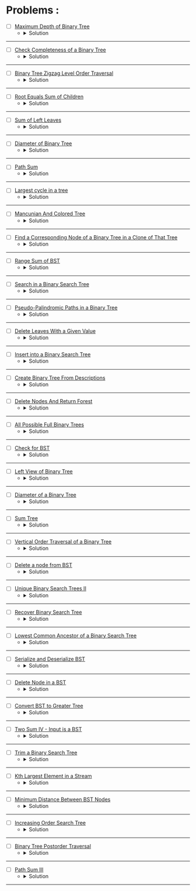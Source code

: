 # Problems :

* [ ] [Maximum Depth of Binary Tree](https://leetcode.com/problems/maximum-depth-of-binary-tree/) 
    * <details>
        <summary> Solution </summary>

        ```c++
            class Solution {
            public:
                int maxDepth(TreeNode* root) {
                    if(root == NULL) return 0;
                    return max(maxDepth(root->left), maxDepth(root->right)) + 1;
                }
            };
        
    </details>

---

* [ ] [Check Completeness of a Binary Tree](https://leetcode.com/problems/check-completeness-of-a-binary-tree/) 
    * <details>
        <summary> Solution </summary>

        ```c++
            /**
             * Definition for a binary tree node.
            * struct TreeNode {
            *     int val;
            *     TreeNode *left;
            *     TreeNode *right;
            *     TreeNode() : val(0), left(nullptr), right(nullptr) {}
            *     TreeNode(int x) : val(x), left(nullptr), right(nullptr) {}
            *     TreeNode(int x, TreeNode *left, TreeNode *right) : val(x), left(left), right(right) {}
            * };
            */
            class Solution {
            public:
                bool isCompleteTree(TreeNode* root) {
                    queue<TreeNode*>bfs;
                    bfs.push(root);
                    while(bfs.front() != nullptr){
                        TreeNode* temp = bfs.front();
                        bfs.push(temp->left);
                        bfs.push(temp->right);
                        bfs.pop();
                    }
                    while(!bfs.empty() && bfs.front() == nullptr)bfs.pop();
                    return bfs.empty();
                }
            };
        
    </details>

---

* [ ] [Binary Tree Zigzag Level Order Traversal](https://leetcode.com/problems/binary-tree-zigzag-level-order-traversal/description/?source=submission-ac) 
    * <details>
        <summary> Solution </summary>

        ```c++
            /**
             * Definition for a binary tree node.
            * struct TreeNode {
            *     int val;
            *     TreeNode *left;
            *     TreeNode *right;
            *     TreeNode() : val(0), left(nullptr), right(nullptr) {}
            *     TreeNode(int x) : val(x), left(nullptr), right(nullptr) {}
            *     TreeNode(int x, TreeNode *left, TreeNode *right) : val(x), left(left), right(right) {}
            * };
            */
            class Solution {
            public:
                vector<vector<int>> zigzagLevelOrder(TreeNode* root) {
                    vector<vector<int>>ans;
                    queue<TreeNode*>bfs;
                    if(root != nullptr)bfs.push(root);
                    bool flag = false;
                    while(!bfs.empty()){
                        ans.push_back(vector<int>());
                        queue<TreeNode*>temp;
                        while(!bfs.empty()){
                            ans.back().push_back(bfs.front()->val);
                            if(bfs.front()->left != nullptr)temp.push(bfs.front()->left);
                            if(bfs.front()->right != nullptr)temp.push(bfs.front()->right);
                            bfs.pop();
                        }
                        if(flag)reverse(ans.back().begin(), ans.back().end());
                        flag ^= true;
                        bfs = temp;
                    }
                    return ans;
                }
            };
        
    </details>

---

* [ ] [Root Equals Sum of Children](https://leetcode.com/problems/root-equals-sum-of-children/description/) 
    * <details>
        <summary> Solution </summary>

        ```c++
            /**
            * Definition for a binary tree node.
            * struct TreeNode {
            *     int val;
            *     TreeNode *left;
            *     TreeNode *right;
            *     TreeNode() : val(0), left(nullptr), right(nullptr) {}
            *     TreeNode(int x) : val(x), left(nullptr), right(nullptr) {}
            *     TreeNode(int x, TreeNode *left, TreeNode *right) : val(x), left(left), right(right) {}
            * };
            */
            class Solution {
            public:
                bool checkTree(TreeNode* root) {
                    return (root->val == (root->left->val + root->right->val));
                }
            };
        
    </details>

---

* [ ] [Sum of Left Leaves](https://leetcode.com/problems/sum-of-left-leaves/) 
    * <details>
        <summary> Solution </summary>

        ```c++
            /**
            * Definition for a binary tree node.
            * struct TreeNode {
            *     int val;
            *     TreeNode *left;
            *     TreeNode *right;
            *     TreeNode() : val(0), left(nullptr), right(nullptr) {}
            *     TreeNode(int x) : val(x), left(nullptr), right(nullptr) {}
            *     TreeNode(int x, TreeNode *left, TreeNode *right) : val(x), left(left), right(right) {}
            * };
            */
            class Solution {
            public:
                int sumOfLeftLeaves(TreeNode* root) {
                    if(root == nullptr)return 0;
                    TreeNode* temp = root->left;
                    if(temp != nullptr && temp->left == nullptr && temp->right == nullptr){
                        return temp->val + sumOfLeftLeaves(root->right);
                    }
                    else return sumOfLeftLeaves(root->left) + sumOfLeftLeaves(root->right);
                }
            };
        
    </details>

---

* [ ] [Diameter of Binary Tree](https://leetcode.com/problems/diameter-of-binary-tree/description/) 
    * <details>
        <summary> Solution </summary>

        ```c++
            /**
            * Definition for a binary tree node.
            * struct TreeNode {
            *     int val;
            *     TreeNode *left;
            *     TreeNode *right;
            *     TreeNode() : val(0), left(nullptr), right(nullptr) {}
            *     TreeNode(int x) : val(x), left(nullptr), right(nullptr) {}
            *     TreeNode(int x, TreeNode *left, TreeNode *right) : val(x), left(left), right(right) {}
            * };
            */
            class Solution {
                int len(TreeNode* root, int& ans){
                    if(root == nullptr)return 0;
                    int mx1 = len(root->left, ans);
                    int mx2 = len(root->right, ans);
                    ans = max(ans, mx1 + mx2);
                    return max(mx1, mx2) + 1;
                }
            public:
                int diameterOfBinaryTree(TreeNode* root) {
                    int ans = 0;
                    len(root, ans);
                    return ans;
                }
            };
        
    </details>

---

* [ ] [Path Sum](https://leetcode.com/problems/path-sum/description/) 
    * <details>
        <summary> Solution </summary>

        ```c++
            /**
            * Definition for a binary tree node.
            * struct TreeNode {
            *     int val;
            *     TreeNode *left;
            *     TreeNode *right;
            *     TreeNode() : val(0), left(nullptr), right(nullptr) {}
            *     TreeNode(int x) : val(x), left(nullptr), right(nullptr) {}
            *     TreeNode(int x, TreeNode *left, TreeNode *right) : val(x), left(left), right(right) {}
            * };
            */
            class Solution {
                bool Check(TreeNode* root, int sum, int& targetSum){
                    if(root == nullptr)return (sum == targetSum);
                    bool flag = false;
                    sum += root->val;
                    if(root->right == nullptr || root->left != nullptr)flag |= Check(root->left, sum, targetSum);
                    if(root->left == nullptr || root->right != nullptr)flag |= Check(root->right, sum, targetSum);
                    return flag;
                }
            public:
                bool hasPathSum(TreeNode* root, int targetSum) {
                    if(root == nullptr)return false;
                    return Check(root, 0, targetSum);
                }
            };
        
    </details>

---

* [ ] [Largest cycle in a tree](https://www.hackerearth.com/practice/data-structures/trees/binary-and-nary-trees/practice-problems/approximate/largest-cycle-in-a-tree-9113b3ab/) 
    * <details>
        <summary> Solution </summary>

        ```c++
            #include<bits/stdc++.h>
            using namespace std;
            typedef long long ll;
            #define endl '\n'

            void Farest_Node(int node, vector<vector<int>>&adj, vector<int>&depth, vector<int>&vis){
                vis[node] = 1;
                for(auto &child: adj[node]){
                    if(!vis[child]){
                        depth[child] = 1 + depth[node];
                        Farest_Node(child, adj, depth, vis);
                    }
                }
            }

            int Wanted_Node(int n, int Farest, vector<vector<int>>&adj){
                int mx = -1, node = -1;
                vector<int>depth(n + 1), vis(n + 1);
                Farest_Node(Farest, adj, depth, vis);
                for(int i = 1; i <= n;i++){
                    if(mx < depth[i]){
                        mx = depth[i];
                        node = i;
                    }
                }
                return node;
            }

            void solve(){
                int n;cin >> n;
                vector<vector<int>>adj(n + 1);
                for(int i = 1; i < n;i++){
                    int u, v;cin >> u >> v;
                    adj[u].push_back(v);
                    adj[v].push_back(u);
                }
                // The solution is to find the farest node from any node then find the farest node from this node
                // this is the prove of this idea :
                // https://stackoverflow.com/questions/20010472/proof-of-correctness-algorithm-for-diameter-of-a-tree-in-graph-theory
                int a = Wanted_Node(n, 1, adj);
                int b = Wanted_Node(n, a, adj);
                cout << a << ' ' << b << endl;
            }

            int main(){
                ios_base::sync_with_stdio(0), cin.tie(0), cout.tie(0);
                #ifndef ONLINE_JUDGE
                freopen("Input.txt", "r", stdin);
                freopen("Output.txt", "w", stdout);
                #endif
                int t = 1;
                for(int i = 1; i <= t;i++){
                    solve();
                }
                return 0;
            }
        
    </details>

---

* [ ] [Mancunian And Colored Tree](https://www.hackerearth.com/practice/data-structures/trees/binary-and-nary-trees/practice-problems/algorithm/mancunian-and-colored-tree/) 
    * <details>
        <summary> Solution </summary>

        ```c++
            #include<bits/stdc++.h>
            using namespace std;
            typedef long long ll;
            #define endl '\n'

            int *carr, *res;

            void DFS(int node, vector<vector<int>>&adj, vector<int>&color){

                res[node] = carr[color[node]];
                int past = carr[color[node]];
                carr[color[node]] = node;

                for(auto &child: adj[node]){
                    DFS(child, adj, color);
                    carr[color[node]] = node;
                }

                carr[color[node]] = past;
            }


            void solve(){
                int n, c;cin >> n >> c;
                vector<vector<int>>adj(n + 1);
                vector<int>color(n + 1);
                for(int i = 1; i < n;i++){
                    int x;cin >> x;
                    adj[x].push_back(i + 1);
                }
                for(int i = 1; i <= n;i++){
                    int x;cin >> x;
                    color[i] = x;
                }
                carr = new int[c + 1];
                memset(carr, -1, (c +  1) * sizeof(int));
                res = new int[n + 1];

                DFS(1, adj, color);

                for(int i = 1; i <= n;i++)cout << res[i] << " \n"[i == n];

                delete[] carr;
                delete[] res;
            }

            int main(){
                ios_base::sync_with_stdio(0), cin.tie(0), cout.tie(0);
                #ifndef ONLINE_JUDGE
                freopen("Input.txt", "r", stdin);
                freopen("Output.txt", "w", stdout);
                #endif
                int t = 1;
                for(int i = 1; i <= t;i++){
                    solve();
                }
                return 0;
            }
        
    </details>

---


* [ ] [Find a Corresponding Node of a Binary Tree in a Clone of That Tree](https://leetcode.com/problems/find-a-corresponding-node-of-a-binary-tree-in-a-clone-of-that-tree/description/) 
    * <details>
        <summary> Solution </summary>

        ```c++
            /**
             * Definition for a binary tree node.
            * struct TreeNode {
            *     int val;
            *     TreeNode *left;
            *     TreeNode *right;
            *     TreeNode(int x) : val(x), left(NULL), right(NULL) {}
            * };
            */

            class Solution {
                TreeNode* Res(TreeNode* cloned, TreeNode* target){
                    if(cloned == nullptr)
                        return nullptr;

                    if(cloned->val == target->val){
                        return cloned;
                    }
                    TreeNode* left = Res(cloned->left, target);
                    TreeNode* right = Res(cloned->right, target);
                    if(left != nullptr)return left;
                    else if(right != nullptr)return right;
                    return nullptr;
                }
            public:
                TreeNode* getTargetCopy(TreeNode* original, TreeNode* cloned, TreeNode* target) {
                    return Res(cloned, target);
                }
            };
        
    </details>

---



* [ ] [Range Sum of BST](https://leetcode.com/problems/range-sum-of-bst/description/) 
    * <details>
        <summary> Solution </summary>

        ```c++
            /**
             * Definition for a binary tree node.
            * struct TreeNode {
            *     int val;
            *     TreeNode *left;
            *     TreeNode *right;
            *     TreeNode() : val(0), left(nullptr), right(nullptr) {}
            *     TreeNode(int x) : val(x), left(nullptr), right(nullptr) {}
            *     TreeNode(int x, TreeNode *left, TreeNode *right) : val(x), left(left), right(right) {}
            * };
            */
            class Solution {
            public:
                int rangeSumBST(TreeNode* root, int low, int high) {
                    if(root == nullptr)
                        return 0;
                    
                    int sum = 0;
                    if(root->val >= low && root->val <= high)
                        sum = root->val;
                    sum += rangeSumBST(root->left, low, high);
                    sum += rangeSumBST(root->right, low, high);
                    return sum;
                }
            };
        
    </details>

---


* [ ] [Search in a Binary Search Tree](https://leetcode.com/problems/search-in-a-binary-search-tree/description/) 
    * <details>
        <summary> Solution </summary>

        ```c++
            /**
             * Definition for a binary tree node.
            * struct TreeNode {
            *     int val;
            *     TreeNode *left;
            *     TreeNode *right;
            *     TreeNode() : val(0), left(nullptr), right(nullptr) {}
            *     TreeNode(int x) : val(x), left(nullptr), right(nullptr) {}
            *     TreeNode(int x, TreeNode *left, TreeNode *right) : val(x), left(left), right(right) {}
            * };
            */
            class Solution {
            public:
                TreeNode* searchBST(TreeNode* root, int val) {
                    if(root == nullptr)
                        return nullptr;

                    if(root->val == val)
                        return root;

                    TreeNode* left = searchBST(root->left, val);
                    TreeNode* right = searchBST(root->right, val);
                    if(left != nullptr)return left;
                    if(right != nullptr)return right;
                    return nullptr;
                }
            };
        
    </details>

---


* [ ] [Pseudo-Palindromic Paths in a Binary Tree](https://leetcode.com/problems/pseudo-palindromic-paths-in-a-binary-tree/description/?envType=daily-question&envId=2024-01-24) 
    * <details>
        <summary> Solution </summary>

        ```c++
            /**
             * Definition for a binary tree node.
            * struct TreeNode {
            *     int val;
            *     TreeNode *left;
            *     TreeNode *right;
            *     TreeNode() : val(0), left(nullptr), right(nullptr) {}
            *     TreeNode(int x) : val(x), left(nullptr), right(nullptr) {}
            *     TreeNode(int x, TreeNode *left, TreeNode *right) : val(x), left(left), right(right) {}
            * };
            */
            class Solution {
                int frq[10]{0};
            public:
                int pseudoPalindromicPaths (TreeNode* root) {
                    frq[root->val]++;
                    int ret = 0;
                    if(root->left == nullptr && root->right == nullptr){
                        int odd = 0;
                        for(int i = 1; i <= 9;i++){
                            odd += (frq[i] % 2);
                        }
                        ret += (odd <= 1);
                    }

                    if(root->left != nullptr)ret += pseudoPalindromicPaths(root->left);
                    if(root->right != nullptr)ret += pseudoPalindromicPaths(root->right);
                    frq[root->val]--;
                    return ret;
                }
            };
        
    </details>

---



* [ ] [Delete Leaves With a Given Value](https://leetcode.com/problems/delete-leaves-with-a-given-value/description/) 
    * <details>
        <summary> Solution </summary>

        ```c++
            /**
            * Definition for a binary tree node.
            * struct TreeNode {
            *     int val;
            *     TreeNode *left;
            *     TreeNode *right;
            *     TreeNode() : val(0), left(nullptr), right(nullptr) {}
            *     TreeNode(int x) : val(x), left(nullptr), right(nullptr) {}
            *     TreeNode(int x, TreeNode *left, TreeNode *right) : val(x), left(left),
            * right(right) {}
            * };
            */
            class Solution {
            public:
                TreeNode* removeLeafNodes(TreeNode* root, int target) {
                    if(root == nullptr)
                        return nullptr;
                    root->left = removeLeafNodes(root->left, target);
                    root->right = removeLeafNodes(root->right, target);
                    if(root->left == nullptr && root->right == nullptr && root->val == target)
                        return nullptr;
                    return root;
                }
            };
        
    </details>

---



* [ ] [Insert into a Binary Search Tree](https://leetcode.com/problems/insert-into-a-binary-search-tree/description/) 
    * <details>
        <summary> Solution </summary>

        ```c++
            /**
            * Definition for a binary tree node.
            * struct TreeNode {
            *     int val;
            *     TreeNode *left;
            *     TreeNode *right;
            *     TreeNode() : val(0), left(nullptr), right(nullptr) {}
            *     TreeNode(int x) : val(x), left(nullptr), right(nullptr) {}
            *     TreeNode(int x, TreeNode *left, TreeNode *right) : val(x), left(left), right(right) {}
            * };
            */
            class Solution {
            public:
                TreeNode* insertIntoBST(TreeNode* root, int val) {
                    if(root == nullptr) {
                        root = new TreeNode(val);
                        return root;
                    }
                    if(val < root->val) root->left = insertIntoBST(root->left, val);
                    else root->right = insertIntoBST(root->right, val);
                    return root;
                }
            };
        
    </details>

---




* [ ] [Create Binary Tree From Descriptions](https://leetcode.com/problems/create-binary-tree-from-descriptions/description/) 
    * <details>
        <summary> Solution </summary>

        ```c++
            /**
            * Definition for a binary tree node.
            * struct TreeNode {
            *     int val;
            *     TreeNode *left;
            *     TreeNode *right;
            *     TreeNode() : val(0), left(nullptr), right(nullptr) {}
            *     TreeNode(int x) : val(x), left(nullptr), right(nullptr) {}
            *     TreeNode(int x, TreeNode *left, TreeNode *right) : val(x), left(left), right(right) {}
            * };
            */
            class Solution {
            public:
                TreeNode* createBinaryTree(vector<vector<int>>& descriptions) {
                    unordered_map<int, TreeNode*> relation, parent;
                    TreeNode* root = nullptr, *ch = nullptr;
                    for(auto &edge: descriptions) {
                        int par = edge[0], child = edge[1], isLeft = edge[2];
                        TreeNode* p = relation[par];
                        TreeNode* c = relation[child];
                        if(p == nullptr) p = new TreeNode(par);
                        if(c == nullptr) c = new TreeNode(child);
                        if(isLeft == true) p->left = c;
                        else p->right = c;
                        relation[par] = p;
                        relation[child] = c;
                        parent[child] = p;
                        ch = c;
                    }
                    while(ch != nullptr) {
                        root = ch;
                        ch = parent[ch->val];
                    }
                    return root;
                }
            };
        
    </details>

---





* [ ] [Delete Nodes And Return Forest](https://leetcode.com/problems/delete-nodes-and-return-forest/description/) 
    * <details>
        <summary> Solution </summary>

        ```c++
            /**
            * Definition for a binary tree node.
            * struct TreeNode {
            *     int val;
            *     TreeNode *left;
            *     TreeNode *right;
            *     TreeNode() : val(0), left(nullptr), right(nullptr) {}
            *     TreeNode(int x) : val(x), left(nullptr), right(nullptr) {}
            *     TreeNode(int x, TreeNode *left, TreeNode *right) : val(x), left(left), right(right) {}
            * };
            */
            class Solution {
                TreeNode* toDelete(TreeNode*& root, unordered_map<int, bool>& mark, vector<TreeNode*>& res) {
                    if(root == nullptr) return nullptr;
                    root->left = toDelete(root->left, mark, res);
                    root->right = toDelete(root->right, mark, res);
                    if(mark[root->val] == true) {
                        if(root->left != nullptr)
                            res.push_back(root->left);
                        if(root->right != nullptr)
                            res.push_back(root->right);
                        root = nullptr;
                    }
                    return root;
                }
            public:
                vector<TreeNode*> delNodes(TreeNode* root, vector<int>& to_delete) {
                    vector<TreeNode*> res;
                    unordered_map<int, bool> mark;
                    for(auto &deleted: to_delete)
                        mark[deleted] = true;
                    toDelete(root, mark, res);
                    if(root != nullptr)
                        res.push_back(root);
                    return res;
                }
            };
        
    </details>

---



* [ ] [All Possible Full Binary Trees](https://leetcode.com/problems/all-possible-full-binary-trees/) 
    * <details>
        <summary> Solution </summary>

        ```c++
            /**
            * Definition for a binary tree node.
            * struct TreeNode {
            *     int val;
            *     TreeNode *left;
            *     TreeNode *right;
            *     TreeNode() : val(0), left(nullptr), right(nullptr) {}
            *     TreeNode(int x) : val(x), left(nullptr), right(nullptr) {}
            *     TreeNode(int x, TreeNode *left, TreeNode *right) : val(x), left(left), right(right) {}
            * };
            */
            class Solution {
                unordered_map<int, vector<TreeNode*>> memo;
                vector<TreeNode*> buildFullBinaryTree(int n) {
                    if(!(n & 1))
                        return {};
                    if(n == 1) {
                        return {new TreeNode()};
                    }
                    if(memo.find(n) != memo.end())
                        return memo[n];
                    vector<TreeNode*> Final;
                    for(int left = 1; left < n;++left) {
                        int right = n - left - 1;
                        if((left & 1) && (right & 1)) {
                            vector<TreeNode*> retLeft = buildFullBinaryTree(left);
                            vector<TreeNode*> retRight = buildFullBinaryTree(right);
                            
                            
                            int n = retLeft.size();
                            int m = retRight.size();
                            for(int i = 0; i < n;i++) {
                                for(int j = 0; j < m;j++) {
                                    TreeNode* root = new TreeNode();
                                    root->left = retLeft[i];
                                    root->right = retRight[j];
                                    Final.push_back(root);
                                }
                            }
                        }
                    }
                    memo[n] = Final;
                    return Final;
                }
            public:
                vector<TreeNode*> allPossibleFBT(int n) {
                    return buildFullBinaryTree(n);        
                }
            };
        
    </details>

---





* [ ] [Check for BST](https://www.geeksforgeeks.org/problems/check-for-bst/1?page=1&category=Tree,Binary%20Search%20Tree&sortBy=submissions) 
    * <details>
        <summary> Solution </summary>

        ```c++
            //{ Driver Code Starts
            #include <bits/stdc++.h>
            using namespace std;
            #define MAX_HEIGHT 100000

            // Tree Node
            struct Node {
                int data;
                Node* left;
                Node* right;

                Node(int val) {
                    data = val;
                    left = right = NULL;
                }
            };


            // } Driver Code Ends
            class Solution {
                bool isBST(Node* root, int mn, int mx) {
                    if(root == nullptr) 
                        return true;
                    if(root->data < mn || root->data > mx)
                        return false;
                    bool ret = true;
                    ret &= isBST(root->left, mn, root->data - 1);
                    ret &= isBST(root->right, root->data + 1, mx);
                    return ret;
                }
            public:
                // Function to check whether a Binary Tree is BST or not.
                bool isBST(Node* root) {
                    // Your code here
                    return isBST(root, INT_MIN, INT_MAX);
                }
            };


            //{ Driver Code Starts.

            // Function to Build Tree
            Node* buildTree(string str) {
                // Corner Case
                if (str.length() == 0 || str[0] == 'N')
                    return NULL;

                // Creating vector of strings from input
                // string after spliting by space
                vector<string> ip;

                istringstream iss(str);
                for (string str; iss >> str;)
                    ip.push_back(str);

                // Create the root of the tree
                Node* root = new Node(stoi(ip[0]));

                // Push the root to the queue
                queue<Node*> queue;
                queue.push(root);

                // Starting from the second element
                int i = 1;
                while (!queue.empty() && i < ip.size()) {

                    // Get and remove the front of the queue
                    Node* currNode = queue.front();
                    queue.pop();

                    // Get the current node's value from the string
                    string currVal = ip[i];

                    // If the left child is not null
                    if (currVal != "N") {

                        // Create the left child for the current node
                        currNode->left = new Node(stoi(currVal));

                        // Push it to the queue
                        queue.push(currNode->left);
                    }

                    // For the right child
                    i++;
                    if (i >= ip.size())
                        break;
                    currVal = ip[i];

                    // If the right child is not null
                    if (currVal != "N") {

                        // Create the right child for the current node
                        currNode->right = new Node(stoi(currVal));

                        // Push it to the queue
                        queue.push(currNode->right);
                    }
                    i++;
                }

                return root;
            }

            void inorder(Node* root, vector<int>& v) {
                if (root == NULL)
                    return;

                inorder(root->left, v);
                v.push_back(root->data);
                inorder(root->right, v);
            }

            int main() {

                int t;
                string tc;
                getline(cin, tc);
                t = stoi(tc);
                while (t--) {
                    string s;
                    getline(cin, s);
                    // if (s[0] == '9') {
                    //     cout << "false\n";
                    //     return 0;
                    // }
                    Node* root = buildTree(s);
                    Solution ob;
                    if (ob.isBST(root))
                        cout << "true\n";

                    else
                        cout << "false\n";
                }
                return 0;
            }

            // } Driver Code Ends
        
    </details>

---






* [ ] [Left View of Binary Tree](https://www.geeksforgeeks.org/problems/left-view-of-binary-tree/1?page=1&category=Tree,Binary%20Search%20Tree&sortBy=submissions) 
    * <details>
        <summary> Solution </summary>

        ```c++
            //{ Driver Code Starts
            #include <bits/stdc++.h>
            using namespace std;

            // Tree Node
            struct Node
            {
                int data;
                Node* left;
                Node* right;
            };

            vector<int> leftView(struct Node *root);

            // Utility function to create a new Tree Node
            Node* newNode(int val)
            {
                Node* temp = new Node;
                temp->data = val;
                temp->left = NULL;
                temp->right = NULL;

                return temp;
            }


            // Function to Build Tree
            Node* buildTree(string str)
            {
                // Corner Case
                if(str.length() == 0 || str[0] == 'N')
                    return NULL;

                // Creating vector of strings from input
                // string after spliting by space
                vector<string> ip;

                istringstream iss(str);
                for(string str; iss >> str; )
                    ip.push_back(str);

                // for(string i:ip)
                //     cout<<i<<" ";
                // cout<<endl;
                // Create the root of the tree
                Node* root = newNode(stoi(ip[0]));

                // Push the root to the queue
                queue<Node*> queue;
                queue.push(root);

                // Starting from the second element
                int i = 1;
                while(!queue.empty() && i < ip.size()) {

                    // Get and remove the front of the queue
                    Node* currNode = queue.front();
                    queue.pop();

                    // Get the current node's value from the string
                    string currVal = ip[i];

                    // If the left child is not null
                    if(currVal != "N") {

                        // Create the left child for the current node
                        currNode->left = newNode(stoi(currVal));

                        // Push it to the queue
                        queue.push(currNode->left);
                    }

                    // For the right child
                    i++;
                    if(i >= ip.size())
                        break;
                    currVal = ip[i];

                    // If the right child is not null
                    if(currVal != "N") {

                        // Create the right child for the current node
                        currNode->right = newNode(stoi(currVal));

                        // Push it to the queue
                        queue.push(currNode->right);
                    }
                    i++;
                }

                return root;
            }


            int main() {
                int t;
                scanf("%d ",&t);
                while(t--)
                {
                    string s;
                    getline(cin,s);
                    Node* root = buildTree(s);
                    vector<int> vec = leftView(root);
                    for(int x : vec)
                    cout<<x<<" ";
                    cout << endl;
                }
                return 0;
            }


            // } Driver Code Ends


            /* A binary tree node

            struct Node
            {
                int data;
                struct Node* left;
                struct Node* right;
                
                Node(int x){
                    data = x;
                    left = right = NULL;
                }
            };
            */

            //Function to return a list containing elements of left view of the binary tree.
            vector<int> leftView(Node *root)
            {
                // Your code here
                vector<int> res;
                queue<Node*> bfs;
                if(root != nullptr) 
                    bfs.push(root);
                while(!bfs.empty()) {
                    int sz = bfs.size();
                    res.push_back(bfs.front()->data);
                    for(int i = 0; i < sz;i++) {
                        auto node = bfs.front();
                        bfs.pop();
                        if(node->left != nullptr)
                            bfs.push(node->left);
                        if(node->right != nullptr)
                            bfs.push(node->right);
                    }
                }
                return res;
            }

        
    </details>

---






* [ ] [Diameter of a Binary Tree](https://www.geeksforgeeks.org/problems/diameter-of-binary-tree/1?page=1&category=Tree,Binary%20Search%20Tree&sortBy=submissions) 
    * <details>
        <summary> Solution </summary>

        ```c++
            //{ Driver Code Starts
            #include <bits/stdc++.h>
            using namespace std;

            /* A binary tree node has data, pointer to left child
            and a pointer to right child */
            struct Node {
                int data;
                struct Node* left;
                struct Node* right;
            };
            Node* newNode(int val) {
                Node* temp = new Node;
                temp->data = val;
                temp->left = NULL;
                temp->right = NULL;
                return temp;
            }
            Node* buildTree(string str) {
                // Corner Case
                if (str.length() == 0 || str[0] == 'N') return NULL;

                // Creating vector of strings from input
                // string after spliting by space
                vector<string> ip;

                istringstream iss(str);
                for (string str; iss >> str;) ip.push_back(str);

                // Create the root of the tree
                Node* root = newNode(stoi(ip[0]));

                // Push the root to the queue
                queue<Node*> queue;
                queue.push(root);

                // Starting from the second element
                int i = 1;
                while (!queue.empty() && i < ip.size()) {

                    // Get and remove the front of the queue
                    Node* currNode = queue.front();
                    queue.pop();

                    // Get the current node's value from the string
                    string currVal = ip[i];

                    // If the left child is not null
                    if (currVal != "N") {

                        // Create the left child for the current node
                        currNode->left = newNode(stoi(currVal));

                        // Push it to the queue
                        queue.push(currNode->left);
                    }

                    // For the right child
                    i++;
                    if (i >= ip.size()) break;
                    currVal = ip[i];

                    // If the right child is not null
                    if (currVal != "N") {

                        // Create the right child for the current node
                        currNode->right = newNode(stoi(currVal));

                        // Push it to the queue
                        queue.push(currNode->right);
                    }
                    i++;
                }

                return root;
            }


            // } Driver Code Ends
            /* Tree node structure  used in the program

            struct Node
            {
                int data;
                struct Node* left;
                struct Node* right;

                Node(int x){
                    data = x;
                    left = right = NULL;
                }
            }; */

            class Solution {
            public:
                int diameter(Node* root, int& res) {
                    if(root == nullptr)
                        return -1;
                    int left = diameter(root->left, res);
                    int right = diameter(root->right, res);
                    res = max(res, left + right + 2 + 1);
                    return max(left, right) + 1;
                }
                // Function to return the diameter of a Binary Tree.
                int diameter(Node* root) {
                    // Your code here
                    int res = 0;
                    diameter(root, res);
                    return res;
                }
            };

            //{ Driver Code Starts.

            /* Driver program to test size function*/
            int main() {
                int t;
                scanf("%d\n", &t);
                while (t--) {
                    string s;
                    getline(cin, s);
                    Node* root = buildTree(s);
                    Solution ob;
                    cout << ob.diameter(root) << endl;
                }
                return 0;
            }

            // } Driver Code Ends
        
    </details>

---






* [ ] [Sum Tree](https://www.geeksforgeeks.org/problems/sum-tree/1?page=1&category=Tree,Binary%20Search%20Tree&sortBy=submissions) 
    * <details>
        <summary> Solution </summary>

        ```c++
            //{ Driver Code Starts
            #include <bits/stdc++.h>
            using namespace std;

            struct Node
            {
                int data;
                struct Node *left;
                struct Node *right;
            };
            // Utility function to create a new Tree Node
            Node* newNode(int val)
            {
                Node* temp = new Node;
                temp->data = val;
                temp->left = NULL;
                temp->right = NULL;
                
                return temp;
            }
            // Function to Build Tree
            Node* buildTree(string str)
            {   
                // Corner Case
                if(str.length() == 0 || str[0] == 'N')
                        return NULL;
                
                // Creating vector of strings from input 
                // string after spliting by space
                vector<string> ip;
                
                istringstream iss(str);
                for(string str; iss >> str; )
                    ip.push_back(str);
                    
                // Create the root of the tree
                Node* root = newNode(stoi(ip[0]));
                    
                // Push the root to the queue
                queue<Node*> queue;
                queue.push(root);
                    
                // Starting from the second element
                int i = 1;
                while(!queue.empty() && i < ip.size()) {
                        
                    // Get and remove the front of the queue
                    Node* currNode = queue.front();
                    queue.pop();
                        
                    // Get the current node's value from the string
                    string currVal = ip[i];
                        
                    // If the left child is not null
                    if(currVal != "N") {
                            
                        // Create the left child for the current node
                        currNode->left = newNode(stoi(currVal));
                            
                        // Push it to the queue
                        queue.push(currNode->left);
                    }
                        
                    // For the right child
                    i++;
                    if(i >= ip.size())
                        break;
                    currVal = ip[i];
                        
                    // If the right child is not null
                    if(currVal != "N") {
                            
                        // Create the right child for the current node
                        currNode->right = newNode(stoi(currVal));
                            
                        // Push it to the queue
                        queue.push(currNode->right);
                    }
                    i++;
                }
                
                return root;
            }


            // } Driver Code Ends
            /*  Tree node
            struct Node
            {
                int data;
                Node* left, * right;
            }; */

            // Should return true if tree is Sum Tree, else false
            class Solution
            {
                int isSumTree(Node* root, bool& Ok) {
                    if(root->left == nullptr && root->right == nullptr)
                        return root->data;
                    int left = 0, right = 0;
                    if(root->left != nullptr)
                        left = isSumTree(root->left, Ok);
                    if(root->right != nullptr)
                        right = isSumTree(root->right, Ok);
                    Ok &= ((left + right) == root->data);
                    return left + right + root->data;
                }
                public:
                bool isSumTree(Node* root)
                {
                    // Your code here
                    bool Ok = true;
                    isSumTree(root, Ok);
                    return Ok;
                }
            };

            //{ Driver Code Starts.

            int main()
            {

                int t;
                scanf("%d ",&t);
                while(t--)
                {
                    string s;
                    getline(cin,s);
                    Node* root = buildTree(s);
                    Solution ob;
                    cout <<ob.isSumTree(root) << endl;
                }
                return 1;
            }
            // } Driver Code Ends
        
    </details>

---





* [ ] [Vertical Order Traversal of a Binary Tree](https://leetcode.com/problems/vertical-order-traversal-of-a-binary-tree/description/) 
    * <details>
        <summary> Solution </summary>

        ```c++
            /**
            * Definition for a binary tree node.
            * struct TreeNode {
            *     int val;
            *     TreeNode *left;
            *     TreeNode *right;
            *     TreeNode() : val(0), left(nullptr), right(nullptr) {}
            *     TreeNode(int x) : val(x), left(nullptr), right(nullptr) {}
            *     TreeNode(int x, TreeNode *left, TreeNode *right) : val(x), left(left), right(right) {}
            * };
            */
            class Solution {
                void traverse(TreeNode* root, int row, int col, map<pair<int,int>, multiset<int>>& vertical) {
                    if(root == nullptr)
                        return;
                    vertical[{row, col}].insert(root->val);
                    traverse(root->left, row + 1, col - 1, vertical);
                    traverse(root->right, row + 1, col + 1, vertical);
                }
            public:
                vector<vector<int>> verticalTraversal(TreeNode* root) {
                    vector<vector<int>> res;
                    map<pair<int,int>, multiset<int>> vertical;
                    map<int, vector<int>> before;
                    traverse(root, 0, 0, vertical);
                    for(auto &it: vertical) {
                        for(auto vals: it.second)
                            before[it.first.second].push_back(vals);
                    }
                    for(auto &it: before) {
                        res.push_back(vector<int>());
                        for(auto vals: it.second)
                            res.back().push_back(vals);
                    }
                    return res;
                }
            };
        
    </details>

---





* [ ] [Delete a node from BST](https://www.geeksforgeeks.org/problems/delete-a-node-from-bst/1?page=2&category=Tree,Binary%20Search%20Tree&sortBy=submissions) 
    * <details>
        <summary> Solution </summary>

        ```c++
            //{ Driver Code Starts
            #include <bits/stdc++.h>
            using namespace std;
            #define MAX_HEIGHT 100000

            // Tree Node
            struct Node {
                int data;
                Node* left;
                Node* right;

                Node(int val) {
                    data = val;
                    left = right = NULL;
                }
            };

            struct Node* deleteNode(struct Node* root, int key);

            // Function to Build Tree
            Node* buildTree(string str) {
                // Corner Case
                if (str.length() == 0 || str[0] == 'N') return NULL;

                // Creating vector of strings from input
                // string after spliting by space
                vector<string> ip;

                istringstream iss(str);
                for (string str; iss >> str;) ip.push_back(str);

                // Create the root of the tree
                Node* root = new Node(stoi(ip[0]));

                // Push the root to the queue
                queue<Node*> queue;
                queue.push(root);

                // Starting from the second element
                int i = 1;
                while (!queue.empty() && i < ip.size()) {

                    // Get and remove the front of the queue
                    Node* currNode = queue.front();
                    queue.pop();

                    // Get the current node's value from the string
                    string currVal = ip[i];

                    // If the left child is not null
                    if (currVal != "N") {

                        // Create the left child for the current node
                        currNode->left = new Node(stoi(currVal));

                        // Push it to the queue
                        queue.push(currNode->left);
                    }

                    // For the right child
                    i++;
                    if (i >= ip.size()) break;
                    currVal = ip[i];

                    // If the right child is not null
                    if (currVal != "N") {

                        // Create the right child for the current node
                        currNode->right = new Node(stoi(currVal));

                        // Push it to the queue
                        queue.push(currNode->right);
                    }
                    i++;
                }

                return root;
            }

            void inorder(Node* root, vector<int>& v) {
                if (root == NULL) return;

                inorder(root->left, v);
                v.push_back(root->data);
                inorder(root->right, v);
            }

            int main() {

                int t;
                string tc;
                getline(cin, tc);
                t = stoi(tc);
                while (t--) {
                    string s;
                    getline(cin, s);
                    Node* root1 = buildTree(s);
                    getline(cin, s);
                    int k = stoi(s);
                    root1 = deleteNode(root1, k);
                    vector<int> v;
                    inorder(root1, v);
                    for (auto i : v) cout << i << " ";
                    cout << endl;
                }
                return 0;
            }
            // } Driver Code Ends


            // Function to delete a node from BST.
            Node *deleteNode(Node *root, int X) {
                // your code goes here
                if(root == nullptr)
                    return root;
                if(root->data == X) {
                    Node* successor = nullptr;
                    if(root->left != nullptr && root->right != nullptr) {
                        Node* nextPlace = root->left;
                        while(nextPlace->right != nullptr)
                            nextPlace = nextPlace->right;
                        swap(root->data, nextPlace->data);
                        root->left = deleteNode(root->left, X);
                        
                        successor = root;
                    }
                    else if(root->left != nullptr)
                        successor = root->left;
                    else if(root->right != nullptr)
                        successor = root->right;
                    
                    return successor;
                }
                
                if(root->data > X)
                    root->left = deleteNode(root->left, X);
                else 
                    root->right = deleteNode(root->right, X);
                return root;
            }

        
    </details>

---





* [ ] [Unique Binary Search Trees II](https://leetcode.com/problems/unique-binary-search-trees-ii/description/) 
    * <details>
        <summary> Solution </summary>

        ```c++
            /**
            * Definition for a binary tree node.
            * struct TreeNode {
            *     int val;
            *     TreeNode *left;
            *     TreeNode *right;
            *     TreeNode() : val(0), left(nullptr), right(nullptr) {}
            *     TreeNode(int x) : val(x), left(nullptr), right(nullptr) {}
            *     TreeNode(int x, TreeNode *left, TreeNode *right) : val(x), left(left), right(right) {}
            * };
            */
            class Solution {
                vector<TreeNode*> BST(int left, int right) {
                    if(left > right)
                        return {nullptr};
                    if(left == right)
                        return {new TreeNode(right)};
                        
                    vector<TreeNode*> res;
                    for(int i = left; i <= right;i++) {

                        vector<TreeNode*> leftNodes = BST(left, i - 1);
                        vector<TreeNode*> rightNodes = BST(i + 1, right);

                        for(auto &leftNode: leftNodes) {
                            for(auto &rightNode: rightNodes) {
                                TreeNode* root = new TreeNode(i);
                                root->left = leftNode;
                                root->right = rightNode;
                                res.push_back(root);
                            }
                        }
                    }

                    return res;
                }
            public:
                vector<TreeNode*> generateTrees(int n) {
                    return BST(1, n);
                }
            };
        
    </details>

---




* [ ] [Recover Binary Search Tree](https://leetcode.com/problems/recover-binary-search-tree/description/) 
    * <details>
        <summary> Solution </summary>

        ```c++
            /**
            * Definition for a binary tree node.
            * struct TreeNode {
            *     int val;
            *     TreeNode *left;
            *     TreeNode *right;
            *     TreeNode() : val(0), left(nullptr), right(nullptr) {}
            *     TreeNode(int x) : val(x), left(nullptr), right(nullptr) {}
            *     TreeNode(int x, TreeNode *left, TreeNode *right) : val(x), left(left), right(right) {}
            * };
            */
            class Solution {
                void inorder(TreeNode* root, TreeNode*& first, TreeNode*& second, TreeNode*& last) {
                    if(root == nullptr)
                        return;
                    inorder(root->left, first, second, last);
                    if(root->val < last->val) {
                        if(first == nullptr)
                            first = last;
                        second = root;
                    }
                    last = root;
                    inorder(root->right, first, second, last);
                }
            public:
                void recoverTree(TreeNode* root) {
                    TreeNode* first = nullptr, *second = nullptr, *last = new TreeNode(INT_MIN);
                    inorder(root, first, second, last);
                    swap(first->val, second->val);
                }
            };
        
    </details>

---




* [ ] [Lowest Common Ancestor of a Binary Search Tree](https://leetcode.com/problems/lowest-common-ancestor-of-a-binary-search-tree/description/) 
    * <details>
        <summary> Solution </summary>

        ```c++
            /**
            * Definition for a binary tree node.
            * struct TreeNode {
            *     int val;
            *     TreeNode *left;
            *     TreeNode *right;
            *     TreeNode(int x) : val(x), left(NULL), right(NULL) {}
            * };
            */

            class Solution {
                int lowestAncestor(TreeNode* root, TreeNode* p, TreeNode* q, TreeNode*& res) {
                    if(root == nullptr)
                        return 0;
                    int ret = ((root->val == p->val) || (root->val == q->val));
                    ret += lowestAncestor(root->left, p, q, res);
                    ret += lowestAncestor(root->right, p, q, res);
                    if(ret == 2 && res == nullptr)
                        res = root;
                    return ret;
                }
            public:
                TreeNode* lowestCommonAncestor(TreeNode* root, TreeNode* p, TreeNode* q) {
                    TreeNode* res = nullptr;
                    lowestAncestor(root, p, q, res);
                    return res;
                }
            };
        
    </details>

---





* [ ] [Serialize and Deserialize BST](https://leetcode.com/problems/serialize-and-deserialize-bst/description/) 
    * <details>
        <summary> Solution </summary>

        ```c++
            /**
            * Definition for a binary tree node.
            * struct TreeNode {
            *     int val;
            *     TreeNode *left;
            *     TreeNode *right;
            *     TreeNode(int x) : val(x), left(NULL), right(NULL) {}
            * };
            */
            class Codec {
                void serialize(TreeNode* root, string& res) {
                    if(!res.empty())
                        res += '-';
                    if(root == nullptr) {
                        res += 'N';
                        return;
                    }
                    res += to_string(root->val);
                    serialize(root->left, res);
                    serialize(root->right, res);
                }

                TreeNode* deserialize(int& idx, int n, string& data) {
                    if(idx >= n )
                        return nullptr;
                    if(data[idx] == 'N') {
                        idx += 2;
                        return nullptr;
                    }
                    string num = "";
                    while(isdigit(data[idx])) {
                        num += data[idx];
                        idx += 1;
                    }
                    idx += 1;
                    TreeNode* root = new TreeNode(stoi(num));
                    root->left = deserialize(idx, n, data);
                    root->right = deserialize(idx, n, data);
                    return root;
                }
            public:

                // Encodes a tree to a single string.
                string serialize(TreeNode* root) {
                    string res = "";
                    serialize(root, res);
                    return res;
                }

                // Decodes your encoded data to tree.
                TreeNode* deserialize(string data) {
                    // 2-1-N-N-3-N-N
                    int n = data.size(), idx = 0;
                    return deserialize(idx, n, data);
                }
            };

            // Your Codec object will be instantiated and called as such:
            // Codec* ser = new Codec();
            // Codec* deser = new Codec();
            // string tree = ser->serialize(root);
            // TreeNode* ans = deser->deserialize(tree);
            // return ans;
        
    </details>

---






* [ ] [Delete Node in a BST](https://leetcode.com/problems/delete-node-in-a-bst/description/) 
    * <details>
        <summary> Solution </summary>

        ```c++
            /**
            * Definition for a binary tree node.
            * struct TreeNode {
            *     int val;
            *     TreeNode *left;
            *     TreeNode *right;
            *     TreeNode() : val(0), left(nullptr), right(nullptr) {}
            *     TreeNode(int x) : val(x), left(nullptr), right(nullptr) {}
            *     TreeNode(int x, TreeNode *left, TreeNode *right) : val(x), left(left), right(right) {}
            * };
            */
            class Solution {
            public:
                TreeNode* deleteNode(TreeNode* root, int key) {
                    if(root == nullptr)
                        return root;
                    if(root->val == key) {
                        if(root->left != nullptr && root->right != nullptr) {
                            TreeNode* temp = root->left;
                            while(temp->right != nullptr)
                                temp = temp->right;
                            swap(root->val, temp->val);
                            root->left = deleteNode(root->left, key);
                        }
                        else if(root->left != nullptr)
                            root = root->left;
                        else
                            root = root->right;
                    }
                    else if(root->val > key)
                        root->left = deleteNode(root->left, key);
                    else
                        root->right = deleteNode(root->right, key);
                    return root;
                }
            };
        
    </details>

---






* [ ] [Convert BST to Greater Tree](https://leetcode.com/problems/convert-bst-to-greater-tree/description/) 
    * <details>
        <summary> Solution </summary>

        ```c++
            /**
            * Definition for a binary tree node.
            * struct TreeNode {
            *     int val;
            *     TreeNode *left;
            *     TreeNode *right;
            *     TreeNode() : val(0), left(nullptr), right(nullptr) {}
            *     TreeNode(int x) : val(x), left(nullptr), right(nullptr) {}
            *     TreeNode(int x, TreeNode *left, TreeNode *right) : val(x), left(left), right(right) {}
            * };
            */
            class Solution {
                void convertBST(TreeNode* root, int& sum) {
                    if(root == nullptr)
                        return;
                    convertBST(root->right, sum);
                    sum += root->val;
                    root->val = sum;
                    convertBST(root->left, sum);
                }
            public:
                TreeNode* convertBST(TreeNode* root) {
                    int sum = 0;
                    convertBST(root, sum);
                    return root;
                }
            };
        
    </details>

---




* [ ] [Two Sum IV - Input is a BST](https://leetcode.com/problems/two-sum-iv-input-is-a-bst/description/) 
    * <details>
        <summary> Solution </summary>

        ```c++
            /**
            * Definition for a binary tree node.
            * struct TreeNode {
            *     int val;
            *     TreeNode *left;
            *     TreeNode *right;
            *     TreeNode() : val(0), left(nullptr), right(nullptr) {}
            *     TreeNode(int x) : val(x), left(nullptr), right(nullptr) {}
            *     TreeNode(int x, TreeNode *left, TreeNode *right) : val(x), left(left), right(right) {}
            * };
            */
            class Solution {
                bool findTarget(TreeNode* root, int target, unordered_map<int, bool>& vis) {
                    if (root == nullptr)
                        return false;
                    if (vis[target - root->val] == true)
                        return true;
                    bool find = false;
                    vis[root->val] = true;
                    find |= findTarget(root->left, target, vis);
                    find |= findTarget(root->right, target, vis);
                    return find;
                }
            public:
                bool findTarget(TreeNode* root, int k) {
                    unordered_map<int, bool> vis;
                    return findTarget(root, k, vis);
                }
            };
        
    </details>

---





* [ ] [Trim a Binary Search Tree](https://leetcode.com/problems/trim-a-binary-search-tree/description/) 
    * <details>
        <summary> Solution </summary>

        ```c++
            /**
            * Definition for a binary tree node.
            * struct TreeNode {
            *     int val;
            *     TreeNode *left;
            *     TreeNode *right;
            *     TreeNode() : val(0), left(nullptr), right(nullptr) {}
            *     TreeNode(int x) : val(x), left(nullptr), right(nullptr) {}
            *     TreeNode(int x, TreeNode *left, TreeNode *right) : val(x), left(left), right(right) {}
            * };
            */
            class Solution {
            public:
                TreeNode* trimBST(TreeNode* root, int low, int high) {
                    if(root == nullptr)
                        return root;
                    if(root->val >= low && root->val <= high) {
                        root->left = trimBST(root->left, low, high);
                        root->right = trimBST(root->right, low, high);
                    }
                    else if(root->val < low)
                        root = trimBST(root->right, low, high);
                    else
                        root = trimBST(root->left, low, high);
                    return root;
                }
            };
        
    </details>

---



* [ ] [Kth Largest Element in a Stream](https://leetcode.com/problems/kth-largest-element-in-a-stream/description/) 
    * <details>
        <summary> Solution </summary>

        ```c++
            class KthLargest {
                struct Node {
                    int val;
                    Node* left;
                    Node* right;
                    Node(int _val) : val(_val), left(nullptr), right(nullptr) {}
                };

                Node* root;
                int kthElement;

                void search(Node* _root, int& index, int& kth) {
                    if(_root == nullptr)
                        return;
                    search(_root->right, index, kth);
                    index += 1;
                    if(index == kthElement) {
                        kth = _root->val;
                        return;
                    }
                    search(_root->left, index, kth);
                }

                Node* add(Node* _root, int _val) {
                    if(_root == nullptr) {
                        return new Node(_val);
                    }
                    if(_root->val >= _val)
                        _root->left = add(_root->left, _val);
                    else
                        _root->right = add(_root->right, _val);
                    return _root;
                }
            public:
                KthLargest(int k, vector<int>& nums) {
                    root = nullptr;
                    kthElement = k;
                    for(auto &_val: nums)
                        root = add(root, _val);
                }
                
                int add(int val) {
                    int index = 0, kth = -1;
                    root = add(root, val);
                    search(root, index, kth);
                    return kth;
                }
            };

            /**
            * Your KthLargest object will be instantiated and called as such:
            * KthLargest* obj = new KthLargest(k, nums);
            * int param_1 = obj->add(val);
            */
        
    </details>

---




* [ ] [Minimum Distance Between BST Nodes](https://leetcode.com/problems/minimum-distance-between-bst-nodes/description/) 
    * <details>
        <summary> Solution </summary>

        ```c++
            /**
            * Definition for a binary tree node.
            * struct TreeNode {
            *     int val;
            *     TreeNode *left;
            *     TreeNode *right;
            *     TreeNode() : val(0), left(nullptr), right(nullptr) {}
            *     TreeNode(int x) : val(x), left(nullptr), right(nullptr) {}
            *     TreeNode(int x, TreeNode *left, TreeNode *right) : val(x), left(left), right(right) {}
            * };
            */
            class Solution {
            public:
                int minDiffInBST(TreeNode* root) {
                    if(root == nullptr)
                        return INT_MAX;
                    int ret = INT_MAX;
                    ret = minDiffInBST(root->left);
                    ret = ret = min(ret, minDiffInBST(root->right));
                    TreeNode* tempLeft = root->left, *tempRight = root->right;
                    while(tempLeft != nullptr && tempLeft->right != nullptr)
                        tempLeft = tempLeft->right;
                    while(tempRight != nullptr && tempRight->left != nullptr)
                        tempRight = tempRight->left;
                    if(tempLeft != nullptr)
                        ret = min(ret, root->val - tempLeft->val);
                    if(tempRight != nullptr)
                        ret = min(ret, tempRight->val - root->val);
                    return ret;
                }
            };
        
    </details>

---




* [ ] [Increasing Order Search Tree](https://leetcode.com/problems/increasing-order-search-tree/description/) 
    * <details>
        <summary> Solution </summary>

        ```c++
            /**
            * Definition for a binary tree node.
            * struct TreeNode {
            *     int val;
            *     TreeNode *left;
            *     TreeNode *right;
            *     TreeNode() : val(0), left(nullptr), right(nullptr) {}
            *     TreeNode(int x) : val(x), left(nullptr), right(nullptr) {}
            *     TreeNode(int x, TreeNode *left, TreeNode *right) : val(x), left(left), right(right) {}
            * };
            */
            class Solution {
                void inOrder(TreeNode* root, TreeNode*& newRoot, TreeNode*& temp) {
                    if(root == nullptr)
                        return;
                    inOrder(root->left, newRoot, temp);
                    if(newRoot == nullptr)
                        newRoot = temp = new TreeNode(root->val);
                    else {
                        temp->right = new TreeNode(root->val);
                        temp = temp->right;
                    }
                    inOrder(root->right, newRoot, temp);
                }
            public:
                TreeNode* increasingBST(TreeNode* root) {
                    TreeNode* newRoot = nullptr, *temp = nullptr;
                    inOrder(root, newRoot, temp);
                    return newRoot;
                }
            };
        
    </details>

---



* [ ] [Binary Tree Postorder Traversal](https://leetcode.com/problems/binary-tree-postorder-traversal/description/) 
    * <details>
        <summary> Solution </summary>

        ```c++
            /**
             * Definition for a binary tree node.
            * struct TreeNode {
            *     int val;
            *     TreeNode *left;
            *     TreeNode *right;
            *     TreeNode() : val(0), left(nullptr), right(nullptr) {}
            *     TreeNode(int x) : val(x), left(nullptr), right(nullptr) {}
            *     TreeNode(int x, TreeNode *left, TreeNode *right) : val(x), left(left), right(right) {}
            * };
            */
            class Solution {
            public:
                vector<int> postorderTraversal(TreeNode* root) {
                    TreeNode* head = root;
                    TreeNode* prev = nullptr;
                    stack<TreeNode*> st;
                    vector<int> res;
                    while(!st.empty() || head != nullptr) {
                        if(head != nullptr) {
                            st.push(head);
                            head = head->left;
                        }
                        else {
                            head = st.top();
                            if(head->right == nullptr || head->right == prev) {
                                res.push_back(head->val);
                                st.pop();
                                prev = head;
                                head = nullptr;
                            }
                            else head = head->right;
                        }
                    }
                    return res;
                }
            };
        
    </details>

---



* [ ] [Path Sum III](https://leetcode.com/problems/path-sum-iii/description/) 
    * <details>
        <summary> Solution </summary>

        ```c++
            /**
             * Definition for a binary tree node.
            * struct TreeNode {
            *     int val;
            *     TreeNode *left;
            *     TreeNode *right;
            *     TreeNode() : val(0), left(nullptr), right(nullptr) {}
            *     TreeNode(int x) : val(x), left(nullptr), right(nullptr) {}
            *     TreeNode(int x, TreeNode *left, TreeNode *right) : val(x), left(left), right(right) {}
            * };
            */
            class Solution {
                int countPathes(TreeNode* root, long long sum, int targetSum) {
                    if(root == nullptr) return 0;
                    int ret = 0;
                    sum += root->val;
                    ret += countPathes(root->left, sum, targetSum);
                    ret += countPathes(root->right, sum, targetSum);
                    ret += (sum == targetSum);
                    return ret;
                }
            public:
                int pathSum(TreeNode* root, int targetSum) {
                    if(root == nullptr) return 0;
                    int ret = countPathes(root, 0, targetSum);
                    ret += pathSum(root->left, targetSum);
                    ret += pathSum(root->right, targetSum);
                    return ret;
                }
            };
        
    </details>

---